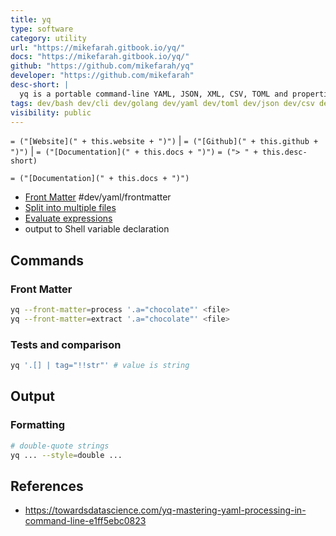 ```yaml
---
title: yq
type: software
category: utility
url: "https://mikefarah.gitbook.io/yq/"
docs: "https://mikefarah.gitbook.io/yq/"
github: "https://github.com/mikefarah/yq"
developer: "https://github.com/mikefarah"
desc-short: |
  yq is a portable command-line YAML, JSON, XML, CSV, TOML and properties processor
tags: dev/bash dev/cli dev/golang dev/yaml dev/toml dev/json dev/csv dev/xml dev/tools
visibility: public
---
```

`= ("[Website](" + this.website + ")")` |  `= ("[Github](" + this.github + ")")` | `= ("[Documentation](" + this.docs + ")")`
`= ("> " + this.desc-short)`

`= ("[Documentation](" + this.docs + ")")`
- [Front Matter](https://mikefarah.gitbook.io/yq/usage/front-matter) #dev/yaml/frontmatter
- [Split into multiple files](https://mikefarah.gitbook.io/yq/usage/split-into-multiple-files)
- [Evaluate expressions](https://mikefarah.gitbook.io/yq/commands/evaluate)
- output to Shell variable declaration


## Commands

### Front Matter
```bash
yq --front-matter=process '.a="chocolate"' <file>
yq --front-matter=extract '.a="chocolate"' <file>
```

### Tests and comparison
```bash
yq '.[] | tag="!!str"' # value is string
```

## Output

### Formatting

```bash
# double-quote strings
yq ... --style=double ...
```


## References
- https://towardsdatascience.com/yq-mastering-yaml-processing-in-command-line-e1ff5ebc0823